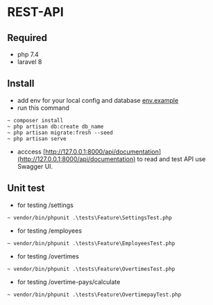 # REST-API
	
## Required
* php 7.4
* laravel 8

## Install
* add env for your local config and database
  [env.example](https://github.com/platformsh-templates/laravel/blob/master/.env.example)
* run this command
```
~ composer install
~ php artisan db:create db_name
~ php artisan migrate:fresh --seed
~ php artisan serve
```
* acccess [http://127.0.0.1:8000/api/documentation](http://127.0.0.1:8000/api/documentation) to read and test API use Swagger UI.
  
## Unit test
* for testing /settings
```
~ vendor/bin/phpunit .\tests\Feature\SettingsTest.php
```
* for testing /employees
```
~ vendor/bin/phpunit .\tests\Feature\EmployeesTest.php
```
* for testing /overtimes
```
~ vendor/bin/phpunit .\tests\Feature\OvertimesTest.php
```
* for testing /overtime-pays/calculate
```
~ vendor/bin/phpunit .\tests\Feature\OvertimepayTest.php
```